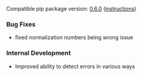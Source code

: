 <!--- https://github.com/mgroth0/deephys/releases -->

[//]: # (VERSION:1.22.4)


Compatible pip package
version: [0.6.0](https://pypi.org/project/deephys/0.6.0/) ([instructions](https://colab.research.google.com/drive/1aR5lnpVMxda7wUj1RZ6YODX5N2FA8YRn))

[//]: # (### PIP Python Package Updated to 0.6.0)

[//]: # (### New Features)

[//]: # (### Performance Improvements)

[//]: # (### Cosmetic Changes)

### Bug Fixes

- fixed normalization numbers being wrong issue

### Internal Development

- Improved ability to detect errors in various ways

[//]: # (### Notes)

[//]: # (### Todo)

